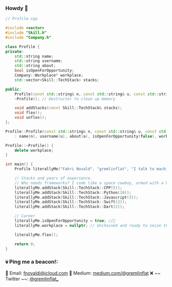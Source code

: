 ### Howdy 👋

<!--
Well, well, look who's here peeking at my coding sanctuary! Feel free to take a gander, but remember, stealing's just so unoriginal (but hey, if you've got that urge, who am I to stop you? 🥱)
-->

```cpp
// Profile.cpp

#include <vector>
#include "Skill.h"
#include "Company.h"

class Profile {
private:
    std::string name;
    std::string username;
    std::string about;
    bool isOpenForOpportunity;
    Company::Workplace* workplace; 
    std::vector<Skill::TechStack> stacks;

public:
    Profile(const std::string& n, const std::string& u, const std::string& a);
    ~Profile(); // Destructor to clean up memory

    void addStacks(const Skill::TechStack& stacks);
    void flex();
    void unflex();
};

Profile::Profile(const std::string& n, const std::string& u, const std::string& a)
    : name(n), username(u), about(a), isOpenForOpportunity(false), workplace(nullptr) {}

Profile::~Profile() {
    delete workplace;
}

int main() {
    Profile literallyMe("Fahri Novald", "gremlinflat", "I talk to machines");

    // Stacks and years of experience.
    // Who needs frameworks? I code like a space cowboy, armed with a Vim and '90s Shinji's mixtape. No hug & kisses, just bug & fixes.
    literallyMe.addStack(Skill::TechStack::CPP(5)); 
    literallyMe.addStack(Skill::TechStack::Python(10));
    literallyMe.addStack(Skill::TechStack::Javascript(3));
    literallyMe.addStack(Skill::TechStack::Swift(2));
    literallyMe.addStack(Skill::TechStack::Dart(2));

    // Career
    literallyMe.isOpenForOpportunity = true; //🤧
    literallyMe.workplace = nullptr; // Unchained and ready to seize the bounty of opportunities, one code at a time! 💰🌟

    literallyMe.flex();

    return 0;
}

```

### 💀 Ping me a beacon!:
📧 Email: fnovaldi@icloud.com
📝 Medium: [medium.com/@gremlinflat](https://medium.com/@gremlinflat)
❌ ~~ Twitter ~~: [@gremlinflat_](https://twitter.com/gremlinflat_)

